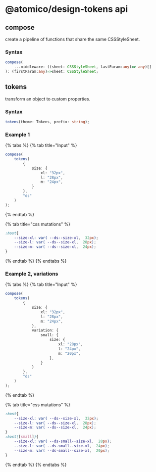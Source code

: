 # @atomico/design-tokens api

## compose

create a pipeline of functions that share the same CSSStyleSheet.

### Syntax

```typescript
compose(
    ...middleware: ((sheet: CSSStyleSheet, lastParam:any)=> any)[]
): (firstParam:any)=>sheet: CSSStyleSheet;
```

## tokens

transform an object to custom properties.

### Syntax

```typescript
tokens(theme: Tokens, prefix: string);
```

### Example 1

{% tabs %}
{% tab title="Input" %}
```typescript
compose(
    tokens(
        {
            size: {
                xl: "32px",
                l: "28px",
                m: "24px",
            }
        },
        "ds"
    )
);
```
{% endtab %}

{% tab title="css mutations" %}
```css
:host{
    --size-xl: var( --ds--size-xl,  32px);
    --size-l: var( --ds--size-xl,  28px);
    --size-m: var( --ds--size-xl,  24px);
}
```
{% endtab %}
{% endtabs %}

### Example 2, variations

{% tabs %}
{% tab title="Input" %}
```typescript
compose(
    tokens(
        {
            size: {
                xl: "32px",
                l: "28px",
                m: "24px",
            },
            variation: {
                small: {
                    size: {
                        xl: "28px",
                        l: "24px",
                        m: "20px",
                    },                
                }
            }
        },
        "ds"
    )
);
```
{% endtab %}

{% tab title="css mutations" %}
```css
:host{
    --size-xl: var( --ds--size-xl,  32px);
    --size-l: var( --ds--size-xl,  28px);
    --size-m: var( --ds--size-xl,  24px);
}
:host([small]){
    --size-xl: var( --ds-small--size-xl,  28px);
    --size-l: var( --ds-small--size-xl,  24px);
    --size-m: var( --ds-small--size-xl,  20px);
}
```
{% endtab %}
{% endtabs %}

###

